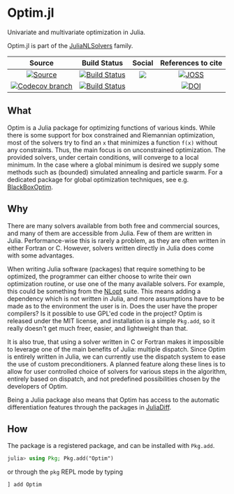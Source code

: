 # Optim.jl

Univariate and multivariate optimization in Julia.

Optim.jl is part of the [JuliaNLSolvers](https://github.com/JuliaNLSolvers) family.

| **Source**  | **Build Status** | **Social** | **References to cite** |
|:-:|:-:|:-:|:-:|
| [![Source](https://img.shields.io/badge/GitHub-source-green.svg)](https://github.com/JuliaNLSolvers/Optim.jl) |  [![Build Status](https://travis-ci.org/JuliaNLSolvers/Optim.jl.svg?branch=master)](https://travis-ci.org/JuliaNLSolvers/Optim.jl) | [![](https://badges.gitter.im/JuliaNLSolvers/Optim.jl.svg)](https://gitter.im/JuliaNLSolvers/Optim.jl) | [![JOSS](http://joss.theoj.org/papers/10.21105/joss.00615/status.svg)](https://doi.org/10.21105/joss.00615) |
| [![Codecov branch](https://img.shields.io/codecov/c/github/JuliaNLSolvers/Optim.jl/master.svg)](https://codecov.io/gh/JuliaNLSolvers/Optim.jl) |[![Build Status](https://ci.appveyor.com/api/projects/status/prp8ygfp4rr9tafe?svg=true)](https://ci.appveyor.com/project/blegat/optim-jl) |  | [![DOI](https://zenodo.org/badge/3933868.svg)](https://zenodo.org/badge/latestdoi/3933868) |


## What
Optim is a Julia package for optimizing functions of
various kinds. While there is some support for box constrained and Riemannian optimization, most
of the solvers try to find an ``x`` that minimizes a function ``f(x)`` without any constraints.
Thus, the main focus is on unconstrained optimization.
The provided solvers, under certain conditions, will converge to a local minimum.
In the case where a global minimum is desired we supply some methods such as (bounded) simulated annealing and particle swarm. For a dedicated package for global optimization techniques, see e.g. [BlackBoxOptim](https://github.com/robertfeldt/BlackBoxOptim.jl).

## Why
There are many solvers available from both free and commercial sources, and many
of them are accessible from Julia. Few of them are written in Julia.
Performance-wise this is rarely a problem, as they are often written in either
Fortran or C. However, solvers written directly in Julia
does come with some advantages.

When writing Julia software (packages) that require something to be optimized, the programmer
can either choose to write their own optimization routine, or use one of the many
available solvers. For example, this could be something from the [NLopt](https://github.com/JuliaOpt/NLopt.jl) suite.
This means adding a dependency which is not written in Julia, and more assumptions
have to be made as to the environment the user is in. Does the user have the proper
compilers? Is it possible to use GPL'ed code in the project? Optim is released
under the MIT license, and installation is a simple `Pkg.add`, so it really doesn't
get much freer, easier, and lightweight than that.

It is also true, that using a solver written in C or Fortran makes it impossible to leverage one
of the main benefits of Julia: multiple dispatch. Since Optim is entirely written
in Julia, we can currently use the dispatch system to ease the use of custom preconditioners.
A planned feature along these lines is to allow for user controlled choice of solvers
for various steps in the algorithm, entirely based on dispatch, and not predefined
possibilities chosen by the developers of Optim.

Being a Julia package also means that Optim has access to the automatic differentiation
features through the packages in [JuliaDiff](http://www.juliadiff.org/).

## How

The package is a registered package, and can be installed with `Pkg.add`.

```julia
julia> using Pkg; Pkg.add("Optim")
```
or through the `pkg` REPL mode by typing
```
] add Optim
```
